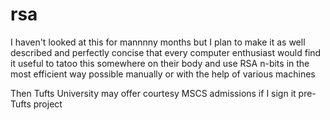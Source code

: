 # rsa
I haven't looked at this for mannnny months but I plan to make it as well described and perfectly concise that every computer enthusiast would find it useful to tatoo this somewhere on their body and use RSA n-bits in the most efficient way possible manually or with the help of various machines

Then Tufts University may offer courtesy MSCS admissions if I sign it pre-Tufts project
